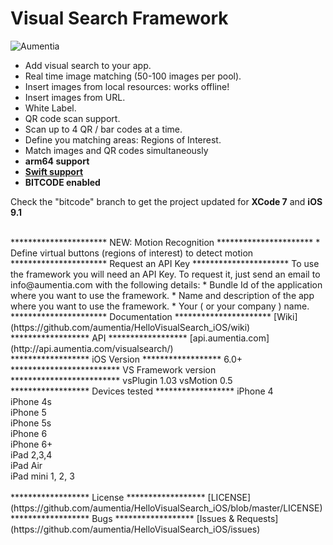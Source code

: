 Visual Search Framework
=======================

<p align="left" >
  <img src="http://www.aumentia.com/images/sdks/sdkvisual.png" alt="Aumentia" title="Aumentia">
</p>

* Add visual search to your app.
* Real time image matching (50-100 images per pool).
* Insert images from local resources: works offline!
* Insert images from URL.
* White Label.
* QR code scan support.
* Scan up to 4 QR / bar codes at a time.
* Define you matching areas: Regions of Interest.
* Match images and QR codes simultaneously
* **arm64 support**
* **[Swift support](https://github.com/aumentia/HelloVisualSearch_iOS/wiki/Connect-to-SWIFT)**
* **BITCODE enabled**

Check the "bitcode" branch to get the project updated for **XCode 7** and **iOS 9.1**

<br>
**********************
    NEW: Motion Recognition
**********************
* Define virtual buttons (regions of interest) to detect motion

<br>
**********************
    Request an API Key
**********************
To use the framework you will need an API Key. To request it, just send an email to info@aumentia.com with the following details:
* Bundle Id of the application where you want to use the framework.
* Name and description of the app where you want to use the framework.
* Your ( or your company ) name.

<br>
**********************
    Documentation
**********************
[Wiki](https://github.com/aumentia/HelloVisualSearch_iOS/wiki)

<br>
******************
    API
******************
[api.aumentia.com](http://api.aumentia.com/visualsearch/)

<br>
******************
     iOS Version
******************
6.0+

<br>
*************************
     VS Framework version
*************************
vsPlugin 1.03
vsMotion 0.5

<br>
******************
    Devices tested
******************
 iPhone 4<br>
 iPhone 4s<br>
 iPhone 5<br>
 iPhone 5s<br>
 iPhone 6<br>
 iPhone 6+<br>
 iPad 2,3,4<br>
 iPad Air<br>
 iPad mini 1, 2, 3<br>
 
 <br>
******************
    License
******************
[LICENSE](https://github.com/aumentia/HelloVisualSearch_iOS/blob/master/LICENSE)

<br>
******************
    Bugs
******************
[Issues & Requests](https://github.com/aumentia/HelloVisualSearch_iOS/issues)
